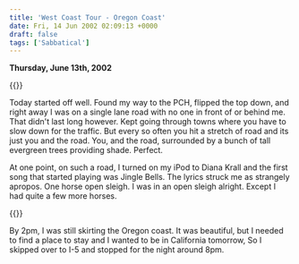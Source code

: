```yaml
---
title: 'West Coast Tour - Oregon Coast'
date: Fri, 14 Jun 2002 02:09:13 +0000
draft: false
tags: ['Sabbatical']
---
```


**Thursday, June 13th, 2002** 

{{<img-right src="/images/OregonCoast2-300x225.jpg">}}

Today started off well. Found my way to the PCH, flipped the top down, and right away I was on a single lane road with no one in front of or behind me. That didn't last long however. Kept going through towns where you have to slow down for the traffic. But every so often you hit a stretch of road and its just you and the road. You, and the road, surrounded by a bunch of tall evergreen trees providing shade. Perfect. 

At one point, on such a road, I turned on my iPod to Diana Krall and the first song that started playing was Jingle Bells. The lyrics struck me as strangely apropos. One horse open sleigh. I was in an open sleigh alright. Except I had quite a few more horses. 

{{<img-left src="/images/OregonCoast1-300x225.jpg">}}

By 2pm, I was still skirting the Oregon coast. It was beautiful, but I needed to find a place to stay and I wanted to be in California tomorrow, So I skipped over to I-5 and stopped for the night around 8pm.

